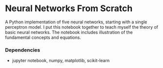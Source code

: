 # Neural Networks From Scratch
A Python implementation of five neural networks, starting with a single perceptron model. I put this notebook together to teach myself the theory of basic neural networks. The notebook includes illustration of the fundamental concepts and equations. 

### Dependencies
* jupyter notebook, numpy, matplotlib, scikit-learn
